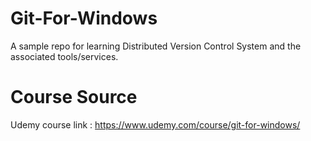 # Git-For-Windows
A sample repo for learning Distributed Version Control System and the associated tools/services.

# Course Source
Udemy course link : https://www.udemy.com/course/git-for-windows/ 
